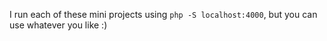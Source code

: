 I run each of these mini projects using `php -S localhost:4000`, but you can use whatever you like :)
